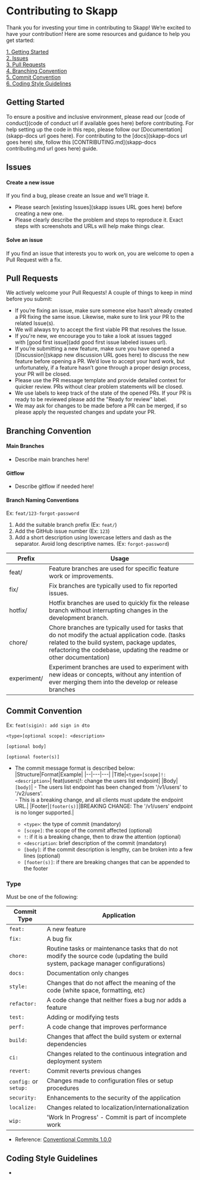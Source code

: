 # Contributing to Skapp

Thank you for investing your time in contributing to Skapp! We’re excited to have your contribution! Here are some resources and guidance to help you get started:

[1. Getting Started](#getting-started)\
[2. Issues](#issues)\
[3. Pull Requests](#pull-requests)\
[4. Branching Convention](#branching-convention)\
[5. Commit Convention](#commit-convention)\
[6. Coding Style Guidelines](#coding-style-guidelines)

## Getting Started

To ensure a positive and inclusive environment, please read our [code of conduct](code of conduct url if available goes here) before contributing. For help setting up the code in this repo, please follow our [Documentation](skapp-docs url goes here). For contributing to the [docs](skapp-docs url goes here) site, follow this [CONTRIBUTING.md](skapp-docs contributing.md url goes here) guide.

## Issues

#### Create a new issue
If you find a bug, please create an Issue and we’ll triage it.

- Please search [existing Issues](skapp issues URL goes here) before creating a new one.
- Please clearly describe the problem and steps to reproduce it. Exact steps with screenshots and URLs will help make things clear.

#### Solve an issue

If you find an issue that interests you to work on, you are welcome to open a Pull Request with a fix.

## Pull Requests

We actively welcome your Pull Requests! A couple of things to keep in mind before you submit:

- If you’re fixing an issue, make sure someone else hasn’t already created a PR fixing the same issue. Likewise, make sure to link your PR to the related Issue(s).
- We will always try to accept the first viable PR that resolves the Issue.
- If you're new, we encourage you to take a look at issues tagged with [good first issue](add good first issue labeled issues url).
- If you’re submitting a new feature, make sure you have opened a [Discussion](skapp new discussion URL goes here) to discuss the new feature before opening a PR. We’d love to accept your hard work, but unfortunately, if a feature hasn’t gone through a proper design process, your PR will be closed.
- Please use the PR message template and provide detailed context for quicker review. PRs without clear problem statements will be closed.
- We use labels to keep track of the state of the opened PRs. If your PR is ready to be reviewed please add the "Ready for review" label.
- We may ask for changes to be made before a PR can be merged, if so please apply the requested changes and update your PR.

## Branching Convention

#### Main Branches

- Describe main branches here!

#### Gitflow

- Describe gitflow if needed here!

#### Branch Naming Conventions

Ex: `feat/123-forgot-password`

1. Add the suitable branch prefix (Ex: `feat/`)
2. Add the GitHub issue number (Ex: `123`)
3. Add a short description using lowercase letters and dash as the separator. Avoid long descriptive names. (Ex: `forgot-password`)

| Prefix      | Usage                                                                                                                                                                                                                  |
| ----------- | ---------------------------------------------------------------------------------------------------------------------------------------------------------------------------------------------------------------------- |
| feat/       | Feature branches are used for specific feature work or improvements.                                               |
| fix/        | Fix branches are typically used to fix reported issues.                                                                                                                                                                |
| hotfix/     | Hotfix branches are used to quickly fix the release branch without interrupting changes in the development branch.                                                                                                     |
| chore/      | Chore branches are typically used for tasks that do not modify the actual application code. (tasks related to the build system, package updates, refactoring the codebase, updating the readme or other documentation) |
| experiment/ | Experiment branches are used to experiment with new ideas or concepts, without any intention of ever merging them into the develop or release branches                                                                 |



## Commit Convention

Ex: `feat(sigin): add sign in dto`

```
<type>[optional scope]: <description>

[optional body]

[optional footer(s)]
```
- The commit message format is described below:
  |Structure|Format|Example|
  |--|---|---|
  |Title|`<type>[scope]!: <description>`| feat(users)!: change the users list endpoint|
  |Body|`[body]`| - The users list endpoint has been changed from '/v1/users' to '/v2/users'. <br> - This is a breaking change, and all clients must update the endpoint URL.|
  |Footer|`[footer(s)]`|BREAKING CHANGE: The '/v1/users' endpoint is no longer supported.|

  - `<type>`: the type of commit (mandatory)
  - `[scope]`: the scope of the commit affected (optional)
  - `!`: if it is a breaking change, then to draw the attention (optional)
  - `<description`: brief description of the commit (mandatory)
  - `[body]`: if the commit description is lengthy, can be broken into a few lines (optional)
  - `[footer(s)]`: if there are breaking changes that can be appended to the footer

### Type

Must be one of the following:

|Commit Type|Application|
|--|--|
|`feat:`|A new feature|
|`fix:` |A bug fix|
|`chore:`|Routine tasks or maintenance tasks that do not modify the source code (updating the build system, package manager configurations)|
|`docs:`|Documentation only changes|
|`style:`| Changes that do not affect the meaning of the code (white space, formatting, etc)|
|`refactor:`|A code change that neither fixes a bug nor adds a feature|
|`test:`|Adding or modifying tests|
|`perf:`|A code change that improves performance|
|`build:`|Changes that affect the build system or external dependencies|
|`ci:`|Changes related to the continuous integration and deployment system|
|`revert:`| Commit reverts previous changes|
|`config:` or `setup:`| Changes made to configuration files or setup procedures|
|`security:`| Enhancements to the security of the application|
|`localize:`| Changes related to localization/internationalization|
|`wip:`| 'Work In Progress' - Commit is part of incomplete work|

- Reference: [Conventional Commits 1.0.0](https://www.conventionalcommits.org/en/v1.0.0)

## Coding Style Guidelines
- 
